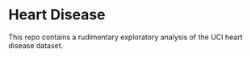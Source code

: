 # Heart Disease

This repo contains a rudimentary exploratory analysis of the UCI heart disease dataset.
